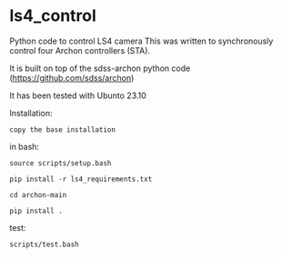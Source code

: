 # ls4_control
Python code to control LS4 camera
This was written to synchronously control four Archon controllers (STA).

It is built on top of the sdss-archon python code
(https://github.com/sdss/archon)

It has been tested with Ubunto 23.10


Installation:

    copy the base installation

in bash:

    source scripts/setup.bash
    
    pip install -r ls4_requirements.txt
    
    cd archon-main
    
    pip install .
  

test:

    scripts/test.bash


  
  
